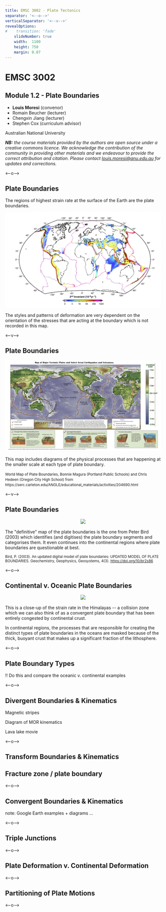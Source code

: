 ```yaml
---
title: EMSC 3002 - Plate Tectonics 
separator: '<--o-->'
verticalSeparator: '<--v-->'
revealOptions:
#    transition: 'fade'
    slideNumber: true
    width:  1100
    height: 750
    margin: 0.07
---
```


# EMSC 3002

## Module 1.2 - Plate Boundaries

  - **Louis Moresi** (convenor)
  - Romain Beucher (lecturer)
  - Chengxin Jiang (lecturer)
  - Stephen Cox (curriculum advisor)

Australian National University

_**NB:** the course materials provided by the authors are open source under a creative commons licence.  We acknowledge the contribution of the community in providing other materials and we endeavour to provide the correct attribution and citation. Please contact louis.moresi@anu.edu.au for updates and corrections._

<--o-->

## Plate Boundaries

The regions of highest strain rate at the surface of the Earth are the plate boundaries. 

<center>

![](images/GlobalTectonics/GlobalStrainRate.png) <!-- .element style="width:66%;" -->

</center>

The styles and patterns of deformation are very dependent on the orientation of the stresses that are acting at the boundary which is not recorded in this map.

<--v-->

## Plate Boundaries

<center>

![](images/GlobalTectonics/WorldTectonicMap_Poster_HiRes.png) <!-- .element style="width:66%;" -->

</center>

This map includes diagrams of the physical processes that are happening at the smaller scale at each type of plate boundary. 

<small>
World Map of Plate Boundaries, Bonnie Magura (Portland Public Schools) and Chris Hedeen (Oregon City High School) from https://serc.carleton.edu/ANGLE/educational_materials/activities/204690.html
</small>

<--v-->

## Plate Boundaries

<center>

![](images/GlobalTectonics/PeterBird2002_wall_map.png) <!-- .element style="width:66%;" -->

</center>

The "definitive" map of the plate boundaries is the one from Peter Bird (2003) which identifies (and digitises) the plate boundary segments and categorises them. It even continues into the continental regions where plate boundaries are questionable at best.

<small>

Bird, P. (2003). An updated digital model of plate boundaries: UPDATED MODEL OF PLATE BOUNDARIES. Geochemistry, Geophysics, Geosystems, 4(3). https://doi.org/10/br2s86

</small>

<--o-->

## Continental v. Oceanic Plate Boundaries


<center>

![](images/GlobalTectonics/HimalayaS.png) <!-- .element style="width:60%;" -->

</center>

This is a close-up of the strain rate in the Himalayas -- a collision zone which we can also think of as a convergent plate boundary that has been entirely congested by continental crust.

In continental regions, the processes that are responsible for creating the distinct types of plate boundaries in the oceans are masked because of the thick, buoyant crust that makes up a significant fraction of the lithosphere. 

<--o-->

## Plate Boundary Types 

!! Do this and compare the oceanic v. continental examples 


<--o-->

## Divergent Boundaries & Kinematics


Magnetic stripes

Diagram of MOR kinematics

Lava lake movie





<--o-->

## Transform Boundaries & Kinematics

## Fracture zone / plate boundary


<--o-->


## Convergent Boundaries & Kinematics


note: Google Earth examples + diagrams ... 


<--o-->


## Triple Junctions




<--o-->


## Plate Deformation v. Continental Deformation



<--o-->


## Partitioning of Plate Motions




<--o-->